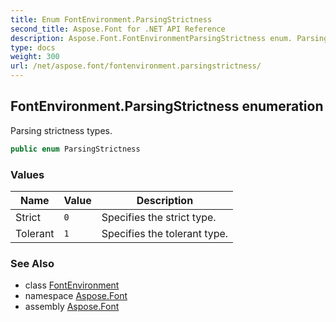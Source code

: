```yaml
---
title: Enum FontEnvironment.ParsingStrictness
second_title: Aspose.Font for .NET API Reference
description: Aspose.Font.FontEnvironmentParsingStrictness enum. Parsing strictness types
type: docs
weight: 300
url: /net/aspose.font/fontenvironment.parsingstrictness/
---
```

## FontEnvironment.ParsingStrictness enumeration

Parsing strictness types.

```csharp
public enum ParsingStrictness
```

### Values

| Name | Value | Description |
| --- | --- | --- |
| Strict | `0` | Specifies the strict type. |
| Tolerant | `1` | Specifies the tolerant type. |

### See Also

* class [FontEnvironment](../fontenvironment/)
* namespace [Aspose.Font](../../aspose.font/)
* assembly [Aspose.Font](../../)


